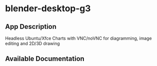 # blender-desktop-g3

## App Description

Headless Ubuntu/Xfce Charts with VNC/noVNC for diagramming, image editing and 2D/3D drawing

## Available Documentation

